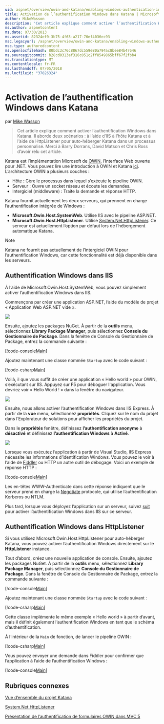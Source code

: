 ```yaml
---
uid: aspnet/overview/owin-and-katana/enabling-windows-authentication-in-katana
title: Activation de l’authentification Windows dans Katana | Microsoft Docs
author: MikeWasson
description: 'Cet article explique comment activer l’authentification Windows dans Katana. Il aborde deux scénarios : à l’aide d’IIS à l’hôte Katana et à l’aide de HttpListener pour auto-héberger Kat...'
ms.author: aspnetcontent
ms.date: 07/30/2013
ms.assetid: 82324ef0-3b75-4f63-a217-76ef4036ec93
msc.legacyurl: /aspnet/overview/owin-and-katana/enabling-windows-authentication-in-katana
msc.type: authoredcontent
ms.openlocfilehash: 80bdc3c76c8867dc559e80a794ac8bee84b47646
ms.sourcegitcommit: b28cd0313af316c051c2ff8549865bff67f2fbb4
ms.translationtype: MT
ms.contentlocale: fr-FR
ms.lasthandoff: 07/05/2018
ms.locfileid: "37826324"
---
```

<a name="enabling-windows-authentication-in-katana"></a>Activation de l’authentification Windows dans Katana
====================
par [Mike Wasson](https://github.com/MikeWasson)

> Cet article explique comment activer l’authentification Windows dans Katana. Il aborde deux scénarios : à l’aide d’IIS à l’hôte Katana et à l’aide de HttpListener pour auto-héberger Katana dans un processus personnalisé. Merci à Barry Dorrans, David Matson et Chris Ross d’avoir relu cet article.


Katana est l’implémentation Microsoft de [OWIN](http://owin.org/), l’Interface Web ouverte pour .NET. Vous pouvez lire une introduction à OWIN et Katana [ici](an-overview-of-project-katana.md). L’architecture OWIN a plusieurs couches :

- Hôte : Gère le processus dans lequel s’exécute le pipeline OWIN.
- Serveur : Ouvre un socket réseau et écoute les demandes.
- Intergiciel (middleware) : Traite la demande et réponse HTTP.

Katana fournit actuellement les deux serveurs, qui prennent en charge l’authentification intégrée de Windows :

- **Microsoft.Owin.Host.SystemWeb**. Utilise IIS avec le pipeline ASP.NET.
- **Microsoft.Owin.Host.HttpListener**. Utilise [System.Net.HttpListener](https://msdn.microsoft.com/library/system.net.httplistener.aspx). Ce serveur est actuellement l’option par défaut lors de l’hébergement automatique Katana.

> [!NOTE]
> Katana ne fournit pas actuellement de l’intergiciel OWIN pour l’authentification Windows, car cette fonctionnalité est déjà disponible dans les serveurs.


## <a name="windows-authentication-in-iis"></a>Authentification Windows dans IIS

À l’aide de Microsoft.Owin.Host.SystemWeb, vous pouvez simplement activer l’authentification Windows dans IIS.

Commençons par créer une application ASP.NET, l’aide du modèle de projet « Application Web ASP.NET vide ».

![](enabling-windows-authentication-in-katana/_static/image1.png)

Ensuite, ajoutez les packages NuGet. À partir de la **outils** menu, sélectionnez **Library Package Manager**, puis sélectionnez **Console du Gestionnaire de Package**. Dans la fenêtre de Console du Gestionnaire de Package, entrez la commande suivante :

[!code-console[Main](enabling-windows-authentication-in-katana/samples/sample1.cmd)]

Ajoutez maintenant une classe nommée `Startup` avec le code suivant :

[!code-csharp[Main](enabling-windows-authentication-in-katana/samples/sample2.cs)]

Voilà, il que vous suffit de créer une application « Hello world » pour OWIN, s’exécutant sur IIS. Appuyez sur F5 pour déboguer l'application. Vous devriez voir « Hello World ! » dans la fenêtre du navigateur.

![](enabling-windows-authentication-in-katana/_static/image2.png)

Ensuite, nous allons activer l’authentification Windows dans IIS Express. À partir de la **vue** menu, sélectionnez **propriétés**. Cliquez sur le nom du projet dans l’Explorateur de solutions pour afficher les propriétés du projet.

Dans le **propriétés** fenêtre, définissez **l’authentification anonyme** à **désactivé** et définissez **l’authentification Windows** à  **Activé**.

![](enabling-windows-authentication-in-katana/_static/image3.png)

Lorsque vous exécutez l’application à partir de Visual Studio, IIS Express nécessite les informations d’identification Windows. Vous pouvez le voir à l’aide de [Fiddler](http://fiddler2.com/home) ou HTTP un autre outil de débogage. Voici un exemple de réponse HTTP :

[!code-console[Main](enabling-windows-authentication-in-katana/samples/sample3.cmd?highlight=1,5-6)]

Les en-têtes WWW-Authenticate dans cette réponse indiquent que le serveur prend en charge la [Negotiate](http://www.ietf.org/rfc/rfc4559.txt) protocole, qui utilise l’authentification Kerberos ou NTLM.

Plus tard, lorsque vous déployez l’application sur un serveur, suivez [suit](https://www.iis.net/configreference/system.webserver/security/authentication/windowsauthentication) pour activer l’authentification Windows dans IIS sur ce serveur.

## <a name="windows-authentication-in-httplistener"></a>Authentification Windows dans HttpListener

Si vous utilisez Microsoft.Owin.Host.HttpListener pour auto-héberger Katana, vous pouvez activer l’authentification Windows directement sur le **HttpListener** instance.

Tout d’abord, créez une nouvelle application de console. Ensuite, ajoutez les packages NuGet. À partir de la **outils** menu, sélectionnez **Library Package Manager**, puis sélectionnez **Console du Gestionnaire de Package**. Dans la fenêtre de Console du Gestionnaire de Package, entrez la commande suivante :

[!code-console[Main](enabling-windows-authentication-in-katana/samples/sample4.cmd)]

Ajoutez maintenant une classe nommée `Startup` avec le code suivant :

[!code-csharp[Main](enabling-windows-authentication-in-katana/samples/sample5.cs)]

Cette classe implémente le même exemple « Hello world » à partir d’avant, mais il définit également l’authentification Windows en tant que le schéma d’authentification.

À l’intérieur de la `Main` de fonction, de lancer le pipeline OWIN :

[!code-csharp[Main](enabling-windows-authentication-in-katana/samples/sample6.cs)]

Vous pouvez envoyer une demande dans Fiddler pour confirmer que l’application à l’aide de l’authentification Windows :

[!code-console[Main](enabling-windows-authentication-in-katana/samples/sample7.cmd?highlight=1,4-5)]

## <a name="related-topics"></a>Rubriques connexes

[Vue d’ensemble du projet Katana](an-overview-of-project-katana.md)

[System.Net.HttpListener](https://msdn.microsoft.com/library/system.net.httplistener.aspx)

[Présentation de l’authentification de formulaires OWIN dans MVC 5](https://blogs.msdn.com/b/webdev/archive/2013/07/03/understanding-owin-forms-authentication-in-mvc-5.aspx)
